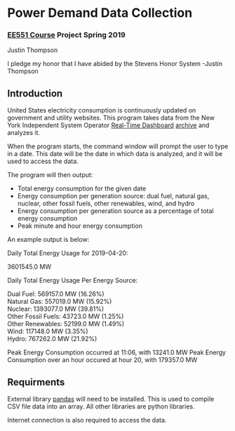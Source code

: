 # Power Demand Data Collection <br />
### [EE551 Course](https://github.com/sergulaydore/EE-551-Spring-2019 "Course Website") Project Spring 2019 <br />
Justin Thompson <br />

I pledge my honor that I have abided by the Stevens Honor System -Justin Thompson

## Introduction <br /> 

United States electricity consumption is continuously updated on government and utility websites.
This program takes data from the New York Independent System Operator [Real-Time Dashboard](https://www.nyiso.com/real-time-dashboard) [archive](http://mis.nyiso.com/public/P-63list.htm) and analyzes it. 

When the program starts, the command window will prompt the user to type in a date. This date will be the date in which data is analyzed, and it will be used to access the data. 

The program will then output: <br />
* Total energy consumption for the given date
* Energy consumption per generation source: dual fuel, natural gas, nuclear, other fossil fuels, other renewables, wind, and hydro
* Energy consumption per generation source as a percentage of total energy consumption
* Peak minute and hour energy consumption

An example output is below:

Daily Total Energy Usage for 2019-04-20: 

3601545.0 MW 

Daily Total Energy Usage Per Energy Source: 

Dual Fuel: 569157.0 MW (16.26%) <br />
Natural Gas: 557019.0 MW (15.92%) <br />
Nuclear: 1393077.0 MW (39.81%) <br />
Other Fossil Fuels: 43723.0 MW (1.25%) <br />
Other Renewables: 52199.0 MW (1.49%) <br />
Wind: 117148.0 MW (3.35%) <br />
Hydro: 767262.0 MW (21.92%) <br />

Peak Energy Consumption occurred at 11:06, with 13241.0 MW
Peak Energy Consumption over an hour occured at hour 20, with 179357.0 MW

## Requirments <br />

External library [pandas](https://pandas.pydata.org/) will need to be installed. This is used to compile CSV file data into an array.
All other libraries are python libraries. 

Internet connection is also required to access the data.
